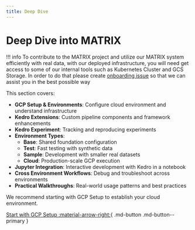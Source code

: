 ```yaml
---
title: Deep Dive
---
```


# Deep Dive into MATRIX

!!! info
    To contribute to the MATRIX project and utilize our MATRIX system efficiently with real data, with our deployed infrastructure, you will need get access to some of our internal tools such as Kubernetes Cluster and GCS Storage. In order to do that please create [onboarding issue](https://github.com/everycure-org/matrix/issues/new?assignees=&labels=onboarding&projects=&template=onboarding.md&title=%3Cfirstname%3E+%3Clastname%3E) so that we can assist you in the best possible way

This section covers:

- **GCP Setup & Environments**: Configure cloud environment and understand infrastructure
- **Kedro Extensions**: Custom pipeline components and framework enhancements
- **Kedro Experiment**: Tracking and reproducing experiments
- **Environment Types**:
    * **Base**: Shared foundation configuration
    * **Test**: Fast testing with synthetic data
    * **Sample**: Development with smaller real datasets  
    * **Cloud**: Production-scale GCP execution
- **Jupyter Integration**: Interactive development with Kedro in a notebook
- **Cross Environment Workflows**: Debug and troubleshoot across environments
- **Practical Walkthroughs**: Real-world usage patterns and best practices

We recommend starting with GCP Setup to establish your cloud environment.

[Start with GCP Setup :material-arrow-right:](./gcp_setup.md){ .md-button .md-button--primary }